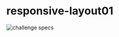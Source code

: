 # responsive-layout01

![challenge specs](https://user-images.githubusercontent.com/69251867/132966669-63f7f55a-8e61-462c-b923-5e8f34547f99.png)

